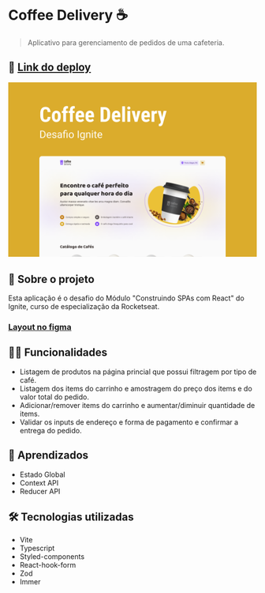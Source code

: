# Coffee Delivery ☕️

> Aplicativo para gerenciamento de pedidos de uma cafeteria.

## 📲 [Link do deploy](https://coffe-delivery-chi.vercel.app/)

![Capa](./public/capa.png)

## 📑 Sobre o projeto

Esta aplicação é o desafio do Módulo "Construindo SPAs com React" do Ignite, curso de especialização da Rocketseat.

### [Layout no figma](<https://www.figma.com/file/f89VcLKSllyuNUktm08p4r/Coffee-Delivery-(Copy)?node-id=0%3A1>)

## ✍🏻 Funcionalidades

- Listagem de produtos na página princial que possui filtragem por tipo de café.
- Listagem dos items do carrinho e amostragem do preço dos items e do valor total do pedido.
- Adicionar/remover items do carrinho e aumentar/diminuir quantidade de items.
- Validar os inputs de endereço e forma de pagamento e confirmar a entrega do pedido.

## 🧠 Aprendizados

- Estado Global
- Context API
- Reducer API

## 🛠 Tecnologias utilizadas

- Vite
- Typescript
- Styled-components
- React-hook-form
- Zod
- Immer
